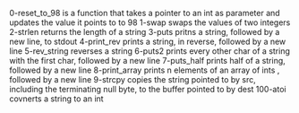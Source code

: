 0-reset_to_98 is a function that takes a pointer to an int as parameter and updates the value it points to to 98
1-swap swaps the values of two integers
2-strlen returns the length of a string
3-puts pritns a string, followed by a new line, to stdout
4-print_rev prints a string, in reverse, followed by a new line
5-rev_string reverses a string
6-puts2 prints every other char of a string with the first char, followed by a new line
7-puts_half prints half of a string, followed by a new line
8-print_array prints n elements of an array of ints , followed by a new line
9-strcpy copies the string pointed to by src, including the terminating null byte, to the buffer pointed to by dest
100-atoi covnerts a string to an int

